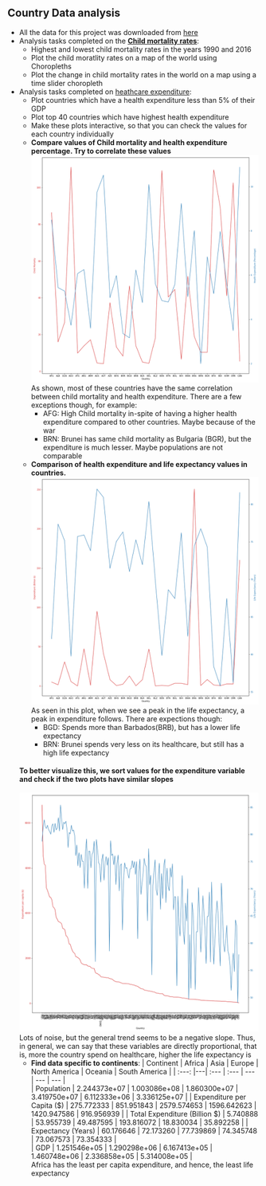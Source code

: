 ## Country Data analysis
* All the data for this project was downloaded from [here](https://ourworldindata.org/health-meta) 
* Analysis tasks completed on the **[Child mortality rates](https://github.com/abhijeetknayak/Utilities/blob/master/Data-Science/Country-Data/child_mortality_analysis.ipynb)**:
  * Highest and lowest child mortality rates in the years 1990 and 2016
  * Plot the child moratlity rates on a map of the world using Choropleths
  * Plot the change in child mortality rates in the world on a map using a time slider choropleth
* Analysis tasks completed on [heathcare expenditure](https://github.com/abhijeetknayak/Utilities/blob/master/Data-Science/Country-Data/health-expenditure.ipynb):
  * Plot countries which have a health expenditure less than 5% of their GDP
  * Plot top 40 countries which have highest health expenditure
  * Make these plots interactive, so that you can check the values for each country individually
  * __Compare values of Child mortality and health expenditure percentage. Try to correlate these values__
  <img src="https://github.com/abhijeetknayak/Utilities/blob/master/Data-Science/Country-Data/health_expenditure-vs-Child_mortality.png" /> <br>
  As shown, most of these countries have the same correlation between child mortality and health expenditure. There are a few exceptions though, for example:
    * AFG: High Child mortality in-spite of having a higher health expenditure compared to other countries. Maybe because of the war
    * BRN: Brunei has same child mortality as Bulgaria (BGR), but the expenditure is much lesser. Maybe populations are not comparable
  * __Comparison of health expenditure and life expectancy values in countries.__
  <img src="https://github.com/abhijeetknayak/Utilities/blob/master/Data-Science/Country-Data/health_expenditure-vs-Life-Expectancy.png" /> <br>
  As seen in this plot, when we see a peak in the life expectancy, a peak in expenditure follows. There are expections though:
    * BGD: Spends more than Barbados(BRB), but has a lower life expectancy
    * BRN: Brunei spends very less on its healthcare, but still has a high life expectancy
  #### To better visualize this, we sort values for the expenditure variable and check if the two plots have similar slopes
  <img src="https://github.com/abhijeetknayak/Utilities/blob/master/Data-Science/Country-Data/expenditure-per-capita-vs-Life-Expectancy.png" /> <br>
  Lots of noise, but the general trend seems to be a negative slope. Thus, in general, we can say that these variables are directly proportional, that is, more the country spend on healthcare, higher the life expectancy is
  * __Find data specific to continents__:
    | Continent | Africa | Asia | Europe | North America | Oceania | South America | 
    | :---: |---| :--- | :--- | --- | --- | --- |     
    | Population | 2.244373e+07 | 1.003086e+08 | 1.860300e+07 | 3.419750e+07 | 6.112333e+06 | 3.336125e+07 |
    | Expenditure per Capita ($) | 275.772333 | 851.951843 | 2579.574653 | 1596.642623 | 1420.947586 | 916.956939 |
    | Total Expenditure (Billion $) | 5.740888 | 53.955739 | 49.487595 | 193.816072 | 18.830034 | 35.892258 |
    | Expectancy (Years) | 60.176646 | 72.173260 | 77.739869 | 74.345748 | 73.067573 | 73.354333 |         
    | GDP | 1.251546e+05 | 1.290298e+06 | 6.167413e+05 | 1.460748e+06 | 2.336858e+05 | 5.314008e+05 |  
    Africa has the least per capita expenditure, and hence, the least life expectancy
